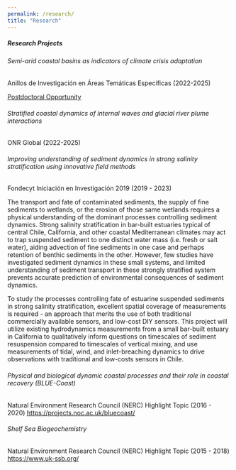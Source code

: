```yaml
---
permalink: /research/
title: "Research"
---
```


##### Research Projects

###### Semi-arid coastal basins as indicators of climate crisis adaptation
Anillos de Investigación en Áreas Temáticas Específicas (2022-2025)

[Postdoctoral Opportunity](../assets/documents/POSTDOCTORAL_POSITION_PD3_ATE220055.pdf)


###### Stratified coastal dynamics of internal waves and glacial river plume interactions
ONR Global (2022-2025)



###### Improving understanding of sediment dynamics in strong salinity stratification using innovative field methods
Fondecyt Iniciación en Investigación 2019 (2019 - 2023)

The transport and fate of contaminated sediments, the supply of fine sediments to wetlands, or the erosion of those same wetlands requires a physical understanding of the dominant processes controlling sediment dynamics. Strong salinity stratification in bar-built estuaries typical of central Chile, California, and other coastal Mediterranean climates may act to trap suspended sediment to one distinct water mass (i.e. fresh or salt water), aiding advection of fine sediments in one case and perhaps retention of benthic sediments in the other. However, few studies have investigated sediment dynamics in these small systems, and limited understanding of sediment transport in these strongly stratified system prevents accurate prediction of environmental consequences of sediment dynamics.

To study the processes controlling fate of estuarine suspended sediments in strong salinity stratification, excellent spatial coverage of measurements is required - an approach that merits the use of both traditional commercially available sensors, and low-cost DIY sensors. This project will utilize existing hydrodynamics measurements from a small bar-built estuary in California to qualitatively inform questions on timescales of sediment resuspension compared to timescales of vertical mixing, and use measurements of tidal, wind, and inlet-breaching dynamics to drive observations with traditional and low-costs sensors in Chile.


###### Physical and biological dynamic coastal processes and their role in coastal recovery (BLUE-Coast)
Natural Environment Research Council (NERC) Highlight Topic (2016 - 2020)
https://projects.noc.ac.uk/bluecoast/


###### Shelf Sea Biogeochemistry
Natural Environment Research Council (NERC) Highlight Topic (2015 - 2018)
https://www.uk-ssb.org/
